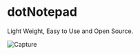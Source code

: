 # dotNotepad
Light Weight, Easy to Use and Open Source.

![Capture](https://user-images.githubusercontent.com/91411319/197394660-018af760-e25d-4643-bc63-c40348e12d74.PNG)
